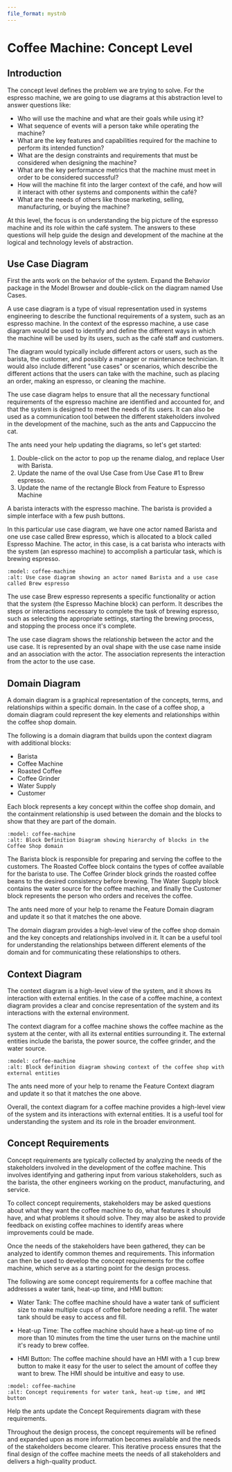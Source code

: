 ```yaml
---
file_format: mystnb
---
```


# Coffee Machine: Concept Level

## Introduction

The concept level defines the problem we are trying to solve. For the espresso
machine, we are going to use diagrams at this abstraction level to answer questions like:

- Who will use the machine and what are their goals while using it?
- What sequence of events will a person take while operating the machine?
- What are the key features and capabilities required for the machine to perform its intended function?
- What are the design constraints and requirements that must be considered when designing the machine?
- What are the key performance metrics that the machine must meet in order to be considered successful?
- How will the machine fit into the larger context of the café, and how will it
  interact with other systems and components within the café?
- What are the needs of others like those marketing, selling, manufacturing, or buying the machine?

At this level, the focus is on understanding the big picture of the espresso
machine and its role within the café system. The answers to these questions will
help guide the design and development of the machine at the logical and
technology levels of abstraction.

## Use Case Diagram

First the ants work on the behavior of the system. Expand the Behavior package
in the Model Browser and double-click on the diagram named Use Cases.

A use case diagram is a type of visual representation used in systems
engineering to describe the functional requirements of a system, such as an
espresso machine. In the context of the espresso machine, a use case diagram
would be used to identify and define the different ways in which the machine
will be used by its users, such as the café staff and customers.

The diagram would typically include different actors or users, such as the
barista, the customer, and possibly a manager or maintenance technician. It
would also include different "use cases" or scenarios, which describe the
different actions that the users can take with the machine, such as placing an
order, making an espresso, or cleaning the machine.

The use case diagram helps to ensure that all the necessary functional
requirements of the espresso machine are identified and accounted for, and that
the system is designed to meet the needs of its users. It can also be used as a
communication tool between the different stakeholders involved in the
development of the machine, such as the ants and Cappuccino the cat.

The ants need your help updating the diagrams, so let's get started:

1. Double-click on the actor to pop up the rename dialog, and replace User with
   Barista.
2. Update the name of the oval Use Case from Use Case #1 to Brew espresso.
3. Update the name of the rectangle Block from Feature to Espresso Machine

A barista interacts with the espresso machine.
The barista is provided a simple interface with a few push buttons.

In this particular use case diagram, we have one actor named Barista and one
use case called Brew espresso, which is allocated to a block called Espresso
Machine. The actor, in this case, is a cat barista who interacts with the
system (an espresso machine) to accomplish a particular task, which is brewing
espresso.

```{diagram} Use Cases
:model: coffee-machine
:alt: Use case diagram showing an actor named Barista and a use case called Brew espresso
```

The use case Brew espresso represents a specific functionality or action that
the system (the Espresso Machine block) can perform. It describes the steps or
interactions necessary to complete the task of brewing espresso, such as
selecting the appropriate settings, starting the brewing process, and stopping
the process once it's complete.

The use case diagram shows the relationship between the actor and the use case.
It is represented by an oval shape with the use case name inside and an
association with the actor. The association represents the interaction from the
actor to the use case.

## Domain Diagram

A domain diagram is a graphical representation of the concepts, terms, and
relationships within a specific domain. In the case of a coffee shop, a domain
diagram could represent the key elements and relationships within the coffee
shop domain.

The following is a domain diagram that builds upon the context diagram with
additional blocks:
- Barista
- Coffee Machine
- Roasted Coffee
- Coffee Grinder
- Water Supply
- Customer

Each block represents a key concept within the coffee shop domain, and the
containment relationship is used between the domain and the blocks to show
that they are part of the domain.

```{diagram} Espresso Domain
:model: coffee-machine
:alt: Block Definition Diagram showing hierarchy of blocks in the Coffee Shop domain
```

The Barista block is responsible for preparing and serving the coffee to the
customers. The Roasted Coffee block contains the types of coffee available for
the barista to use. The Coffee Grinder block grinds the roasted coffee beans to
the desired consistency before brewing. The Water Supply block contains the
water source for the coffee machine, and finally the Customer block represents
the person who orders and receives the coffee.

The ants need more of your help to rename the Feature Domain diagram and update it
so that it matches the one above.

The domain diagram provides a high-level view of the coffee shop domain and the
key concepts and relationships involved in it. It can be a useful tool for
understanding the relationships between different elements of the domain and
for communicating these relationships to others.

## Context Diagram

The context diagram is a high-level view of the system, and it shows its
interaction with external entities. In the case of a coffee machine, a context
diagram provides a clear and concise representation of the system and its
interactions with the external environment.

The context diagram for a coffee machine shows the coffee machine as the
system at the center, with all its external entities surrounding it. The
external entities include the barista, the power source, the coffee
grinder, and the water source.

```{diagram} Espresso Context
:model: coffee-machine
:alt: Block definition diagram showing context of the coffee shop with external entities
```

The ants need more of your help to rename the Feature Context diagram and update it
so that it matches the one above.

Overall, the context diagram for a coffee machine provides a high-level view of
the system and its interactions with external entities. It is a useful tool for
understanding the system and its role in the broader environment.

## Concept Requirements
Concept requirements are typically collected by analyzing the needs of the
stakeholders involved in the development of the coffee machine. This involves
identifying and gathering input from various stakeholders, such as the barista,
the other engineers working on the product, manufacturing, and service.

To collect concept requirements, stakeholders may be asked questions about what
they want the coffee machine to do, what features it should have, and what
problems it should solve. They may also be asked to provide feedback on
existing coffee machines to identify areas where improvements could be made.

Once the needs of the stakeholders have been gathered, they can be analyzed to
identify common themes and requirements. This information can then be used to
develop the concept requirements for the coffee machine, which serve as a
starting point for the design process.

The following are some concept requirements for a coffee machine that addresses
a water tank, heat-up time, and HMI button:

-  Water Tank: The coffee machine should have a water tank of sufficient size to
   make multiple cups of coffee before needing a refill. The water tank should be
   easy to access and fill.

-  Heat-up Time: The coffee machine should have a heat-up time of no more than 10
   minutes from the time the user turns on the machine until it's ready to brew
   coffee.

-  HMI Button: The coffee machine should have an HMI with a 1 cup brew button to
   make it easy for the user to select the amount of coffee they want to brew. The
   HMI should be intuitive and easy to use.

```{diagram} Concept Requirements
:model: coffee-machine
:alt: Concept requirements for water tank, heat-up time, and HMI button
```

Help the ants update the Concept Requirements diagram with these
requirements.

Throughout the design process, the concept requirements will be refined and
expanded upon as more information becomes available and the needs of the
stakeholders become clearer. This iterative process ensures that the final
design of the coffee machine meets the needs of all stakeholders and delivers a
high-quality product.
